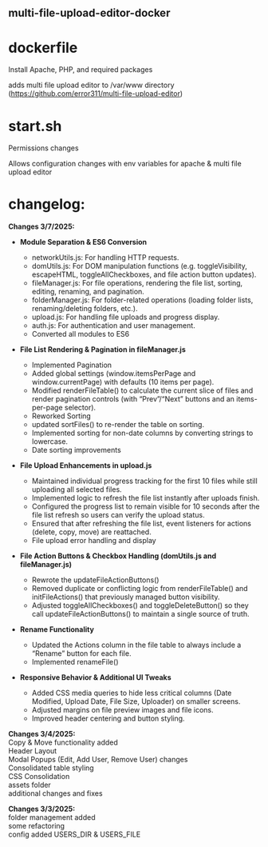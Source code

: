 ## multi-file-upload-editor-docker

  # dockerfile
  
  Install Apache, PHP, and required packages
  
  adds multi file upload editor to /var/www directory (https://github.com/error311/multi-file-upload-editor)

  # start.sh
  
  Permissions changes 
  
  Allows configuration changes with env variables for apache & multi file upload editor


  # changelog:

  **Changes 3/7/2025:**

- **Module Separation & ES6 Conversion**  
  - networkUtils.js: For handling HTTP requests.  
  - domUtils.js: For DOM manipulation functions (e.g. toggleVisibility, escapeHTML, toggleAllCheckboxes, and file action button updates).  
  - fileManager.js: For file operations, rendering the file list, sorting, editing, renaming, and pagination.  
  - folderManager.js: For folder-related operations (loading folder lists, renaming/deleting folders, etc.).  
  - upload.js: For handling file uploads and progress display.  
  - auth.js: For authentication and user management.  
  - Converted all modules to ES6  

- **File List Rendering & Pagination in fileManager.js**  
  - Implemented Pagination  
  - Added global settings (window.itemsPerPage and window.currentPage) with defaults (10 items per page).  
  - Modified renderFileTable() to calculate the current slice of files and render pagination controls (with “Prev”/“Next” buttons and an items-per-page selector).  
  - Reworked Sorting  
  - updated sortFiles() to re-render the table on sorting.  
  - Implemented sorting for non-date columns by converting strings to lowercase.  
  - Date sorting improvements  

- **File Upload Enhancements in upload.js**  
  - Maintained individual progress tracking for the first 10 files while still uploading all selected files.  
  - Implemented logic to refresh the file list instantly after uploads finish.  
  - Configured the progress list to remain visible for 10 seconds after the file list refresh so users can verify the upload status.  
  - Ensured that after refreshing the file list, event listeners for actions (delete, copy, move) are reattached.  
  - File upload error handling and display  

- **File Action Buttons & Checkbox Handling (domUtils.js and fileManager.js)**  
  - Rewrote the updateFileActionButtons()  
  - Removed duplicate or conflicting logic from renderFileTable() and initFileActions() that previously managed button visibility.  
  - Adjusted toggleAllCheckboxes() and toggleDeleteButton() so they call updateFileActionButtons() to maintain a single source of truth.  

- **Rename Functionality**  
  - Updated the Actions column in the file table to always include a “Rename” button for each file.  
  - Implemented renameFile()  

- **Responsive Behavior & Additional UI Tweaks**  
  - Added CSS media queries to hide less critical columns (Date Modified, Upload Date, File Size, Uploader) on smaller screens.  
  - Adjusted margins on file preview images and file icons.  
  - Improved header centering and button styling.  

 **Changes 3/4/2025:**  
  Copy & Move functionality added  
  Header Layout  
  Modal Popups (Edit, Add User, Remove User) changes  
  Consolidated table styling  
  CSS Consolidation  
  assets folder  
  additional changes and fixes   

    
**Changes 3/3/2025:**  
  folder management added  
  some refactoring  
  config added USERS_DIR & USERS_FILE  
